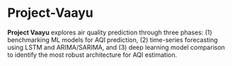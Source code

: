 # Project-Vaayu
**Project Vaayu** explores air quality prediction through three phases: (1) benchmarking ML models for AQI prediction, (2) time-series forecasting using LSTM and ARIMA/SARIMA, and (3) deep learning model comparison to identify the most robust architecture for AQI estimation.
